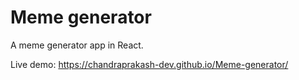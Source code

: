 # Meme generator

A meme generator app in React.

Live demo: https://chandraprakash-dev.github.io/Meme-generator/